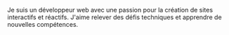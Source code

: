 Je suis un développeur web avec une passion pour la création de sites interactifs et réactifs. J'aime relever des défis techniques et apprendre de nouvelles compétences.
